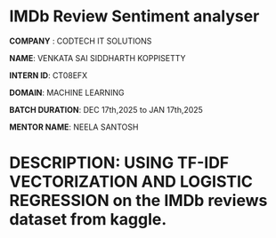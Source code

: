 # IMDb Review Sentiment analyser 

**COMPANY** : CODTECH IT SOLUTIONS

**NAME**: VENKATA SAI SIDDHARTH KOPPISETTY

**INTERN ID**: CT08EFX

**DOMAIN**: MACHINE LEARNING

**BATCH DURATION**: DEC 17th,2025 to JAN 17th,2025

**MENTOR NAME**: NEELA SANTOSH

# DESCRIPTION: USING TF-IDF VECTORIZATION AND LOGISTIC REGRESSION on the IMDb reviews dataset from kaggle.
